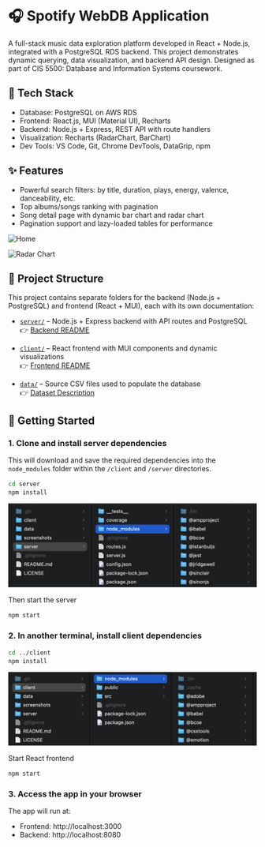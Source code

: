 # 🎧 Spotify WebDB Application

A full-stack music data exploration platform developed in React + Node.js, integrated with a PostgreSQL RDS backend. This project demonstrates dynamic querying, data visualization, and backend API design. Designed as part of CIS 5500: Database and Information Systems coursework.

## 🔧 Tech Stack
- Database: PostgreSQL on AWS RDS
- Frontend: React.js, MUI (Material UI), Recharts
- Backend: Node.js + Express, REST API with route handlers
- Visualization: Recharts (RadarChart, BarChart)
- Dev Tools: VS Code, Git, Chrome DevTools, DataGrip, npm

## ✨ Features
- Powerful search filters: by title, duration, plays, energy, valence, danceability, etc.
- Top albums/songs ranking with pagination
- Song detail page with dynamic bar chart and radar chart 
- Pagination support and lazy-loaded tables for performance


![Home](screenshots/homepage.png)

![Radar Chart](screenshots/radarchart.png)




## 📂 Project Structure

This project contains separate folders for the backend (Node.js + PostgreSQL) and frontend (React + MUI), each with its own documentation:

- [`server/`](./server) – Node.js + Express backend with API routes and PostgreSQL  
  👉 [Backend README](./server/README.md)

- [`client/`](./client) – React frontend with MUI components and dynamic visualizations  
  👉 [Frontend README](./client/README.md)

- [`data/`](./data) – Source CSV files used to populate the database  
  👉 [Dataset Description](./data/README.md)




## 🚀 Getting Started

### 1. Clone and install server dependencies
This will download and save the required dependencies into the `node_modules` folder within the `/client` and `/server` directories.

```bash
cd server
npm install
```

![server dependencies](screenshots/server_dependencies.png)

Then start the server
```bash
npm start
```



### 2. In another terminal, install client dependencies

```bash
cd ../client
npm install
```

![client dependencies](screenshots/client_dependencies.png)


Start React frontend
```bash
npm start
```

### 3. Access the app in your browser

The app will run at:
- Frontend: http://localhost:3000
- Backend: http://localhost:8080
